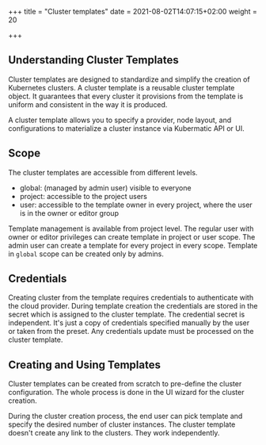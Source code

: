 +++
title = "Cluster templates"
date = 2021-08-02T14:07:15+02:00
weight = 20

+++

## Understanding Cluster Templates
Cluster templates are designed to standardize and simplify the creation of Kubernetes clusters. A cluster template is a
reusable cluster template object. It guarantees that every cluster it provisions from the template is uniform and consistent
in the way it is produced.

A cluster template allows you to specify a provider, node layout, and configurations to materialize a cluster instance
via Kubermatic API or UI.

## Scope
The cluster templates are accessible from different levels.
 - global: (managed by admin user) visible to everyone
 - project: accessible to the project users
 - user: accessible to the template owner in every project, where the user is in the owner or editor group

Template management is available from project level.
The regular user with owner or editor privileges can create template in project or user scope.
The admin user can create a template for every project in every scope. Template in `global` scope can be created only by admins.

## Credentials
Creating cluster from the template requires credentials to authenticate with the cloud provider. During template creation
the credentials are stored in the secret which is assigned to the cluster template. The credential secret is independent.
It's just a copy of credentials specified manually by the user or taken from the preset. Any credentials update must be
processed on the cluster template.

## Creating and Using Templates
Cluster templates can be created from scratch to pre-define the cluster configuration. The whole process is done in the UI wizard for the cluster creation.

During the cluster creation process, the end user can pick template and specify the desired number of cluster instances.
The cluster template doesn't create any link to the clusters. They work independently.
